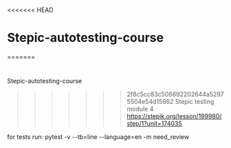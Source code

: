 <<<<<<< HEAD
# Stepic-autotesting-course

=======
# 
Stepic-autotesting-course
>>>>>>> 2f8c5cc83c506692202644a52975504e54d15862
Stepic testing module 4
https://stepik.org/lesson/199980/step/1?unit=174035

for tests run:
pytest -v --tb=line --language=en -m need_review